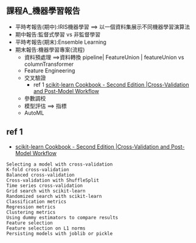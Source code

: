 ## 課程A_機器學習報告
- 平時考報告(期中):IRIS機器學習 ==> 以一個資料集展示不同機器學習演算法
- 期中報告:監督式學習 vs 非監督學習
- 平時考報告(期末):Ensemble Learning
- 期末報告:機器學習專案(流程)
  - 資料預處理 ==>資料轉換 pipeline| FeatureUnion | featureUnion vs columnTransformer
  - Feature Engineering
  - 交叉驗證
    - ref 1 [scikit-learn Cookbook - Second Edition |Cross-Validation and Post-Model Workflow](https://learning.oreilly.com/library/view/scikit-learn-cookbook/9781787286382/)
  - 參數調校
  - 模型評估 ==> 指標
  - AutoML 

## ref 1
- [scikit-learn Cookbook - Second Edition |Cross-Validation and Post-Model Workflow](https://learning.oreilly.com/library/view/scikit-learn-cookbook/9781787286382/)
```
Selecting a model with cross-validation
K-fold cross-validation
Balanced cross-validation
Cross-validation with ShuffleSplit
Time series cross-validation
Grid search with scikit-learn
Randomized search with scikit-learn
Classification metrics
Regression metrics
Clustering metrics
Using dummy estimators to compare results
Feature selection
Feature selection on L1 norms
Persisting models with joblib or pickle
```

